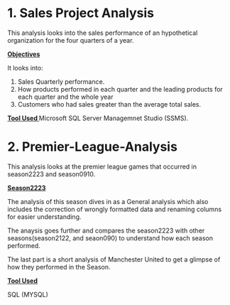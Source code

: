 # 1. Sales Project Analysis 
This analysis looks into the sales performance of an hypothetical organization for the four quarters of a year. 

**<ins> Objectives</ins>**

It looks into: 
1. Sales Quarterly performance.
2. How products performed in each quarter and the leading products for each quarter and the whole year
3. Customers who had sales greater than the average total sales.

**<ins> Tool Used </ins>**
Microsoft SQL Server Managemnet Studio (SSMS).


# 2. Premier-League-Analysis
This analysis looks at the premier league games that occurred in season2223 and season0910. 

**<ins>Season2223</ins>**

The analysis of this season dives in as a General analysis which also includes the correction of wrongly formatted data and renaming columns for easier understanding. 

The anaysis goes further and compares the season2223 with other seasons(season2122, and seaon090) to understand how each season performed. 

The last part is a short analysis of Manchester United to get a glimpse of how they performed in the Season. 

**<ins> Tool Used</ins>**

SQL (MYSQL)

